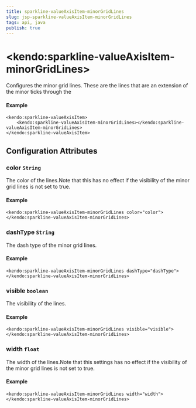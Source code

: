 ```yaml
---
title: sparkline-valueAxisItem-minorGridLines
slug: jsp-sparkline-valueAxisItem-minorGridLines
tags: api, java
publish: true
---
```


# \<kendo:sparkline-valueAxisItem-minorGridLines\>

Configures the minor grid lines.  These are the lines that are an extension of the minor ticks through the

#### Example
    <kendo:sparkline-valueAxisItem>
        <kendo:sparkline-valueAxisItem-minorGridLines></kendo:sparkline-valueAxisItem-minorGridLines>
    </kendo:sparkline-valueAxisItem>

## Configuration Attributes

### color `String`

The color of the lines.Note that this has no effect if the visibility of the minor grid lines is not set to true.

#### Example
    <kendo:sparkline-valueAxisItem-minorGridLines color="color">
    </kendo:sparkline-valueAxisItem-minorGridLines>

### dashType `String`

The dash type of the minor grid lines.

#### Example
    <kendo:sparkline-valueAxisItem-minorGridLines dashType="dashType">
    </kendo:sparkline-valueAxisItem-minorGridLines>

### visible `boolean`

The visibility of the lines.

#### Example
    <kendo:sparkline-valueAxisItem-minorGridLines visible="visible">
    </kendo:sparkline-valueAxisItem-minorGridLines>

### width `float`

The width of the lines.Note that this settings has no effect if the visibility of the minor grid lines is not set to true.

#### Example
    <kendo:sparkline-valueAxisItem-minorGridLines width="width">
    </kendo:sparkline-valueAxisItem-minorGridLines>

